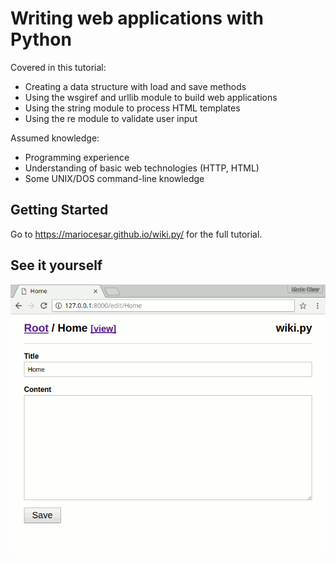 # Writing web applications with Python

Covered in this tutorial:

- Creating a data structure with load and save methods
- Using the wsgiref and urllib module to build web applications
- Using the string module to process HTML templates
- Using the re module to validate user input

Assumed knowledge:

- Programming experience
- Understanding of basic web technologies (HTTP, HTML)
- Some UNIX/DOS command-line knowledge

## Getting Started

Go to https://mariocesar.github.io/wiki.py/ for the full tutorial.

## See it yourself

![demo](https://raw.githubusercontent.com/mariocesar/wiki.py/master/docs/_images/demo.gif)
